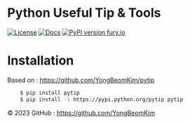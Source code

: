 # Python Useful Tip & Tools

[![License](http://img.shields.io/badge/license-MIT-brightgreen.svg?style=flat)](LICENSE)
[![Docs](https://img.shields.io/badge/docs-stable-blue.svg)](https://domschl.github.io/ml-indie-tools/index.html)
[![PyPI version fury.io](https://badge.fury.io/py/ml-indie-tools.svg)](https://pypi.python.org/pypi/ml-indie-tools/)


# Installation

Based on : https://github.com/YongBeomKim/pytip

```bash
	$ pip install pytip
	$ pip install -i https://pypi.python.org/pytip pytip
```

© 2023 GitHub : https://github.com/YongBeomKim
